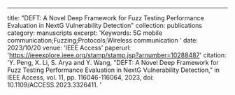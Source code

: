 ---
title: "DEFT: A Novel Deep Framework for Fuzz Testing Performance Evaluation in NextG Vulnerability Detection"
collection: publications
category: manuscripts
excerpt: 'Keywords: 5G mobile communication;Fuzzing;Protocols;Wireless communication '
date: 2023/10/20
venue: 'IEEE Access'
paperurl: 'https://ieeexplore.ieee.org/stamp/stamp.jsp?arnumber=10288487'
citation: 'Y. Peng, X. Li, S. Arya and Y. Wang, "DEFT: A Novel Deep Framework for Fuzz Testing Performance Evaluation in NextG Vulnerability Detection," in IEEE Access, vol. 11, pp. 116046-116064, 2023, doi: 10.1109/ACCESS.2023.3326411. '
